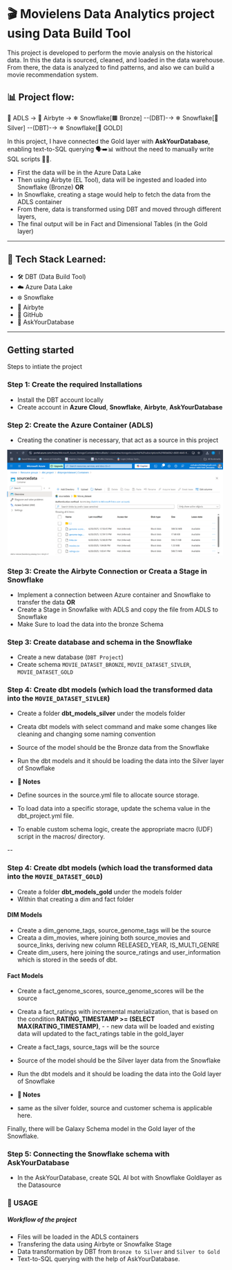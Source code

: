 # 🎬 Movielens Data Analytics project using Data Build Tool
This project is developed to perform the movie analysis on the historical data. In this the data is sourced, cleaned, and loaded in the data warehouse. From there, the data is analyzed to find patterns, and also we can build a movie recommendation system.

## 📊 Project flow:
📁 ADLS → 🚰 Airbyte → ❄ Snowflake[🟫 Bronze] --(DBT)-→ ❄ Snowflake[🥈 Silver] --(DBT)-→  ❄ Snowflake[🥇 GOLD]

In this project, I have connected the Gold layer with **AskYourDatabase**, enabling text-to-SQL querying 🗣️➡️📊 without the need to manually write SQL scripts 📝❌.

- First the data will be in the Azure Data Lake
- Then using Airbyte (EL Tool), data will be ingested and loaded into Snowflake (Bronze) **OR**
- In Snowflake, creating a stage would help to fetch the data from the ADLS container
- From there, data is transformed using DBT and moved through different layers,
- The final output will be in Fact and Dimensional Tables (in the Gold layer)

---

## 🧰 Tech Stack Learned:
- 🛠️ DBT (Data Build Tool)
- ☁️ Azure Data Lake
- ❄️ Snowflake
- 🔄 Airbyte
- 🐙 GitHub
- 🤖 AskYourDatabase

---

## Getting started 

Steps to intiate the project

### Step 1: Create the required Installations
- Install the DBT account locally
- Create account in **Azure Cloud**, **Snowflake**, **Airbyte**, **AskYourDatabase**

### Step 2: Create the Azure Container (ADLS)
- Creating the conatiner is necessary, that act as a source in this project
<img src="ScreenShots/source_container_ss.png" alt="source_container" width="500">

### Step 3: Create the Airbyte Connection or Creata a Stage in Snowflake
- Implement a connection between Azure container and Snowflake to transfer the data **OR**
- Create a Stage in Snowfalke with ADLS and copy the file from ADLS to Snowflake
- Make Sure to load the data into the bronze Schema

### Step 3: Create database and schema in the Snowflake
- Create a new database (`DBT Project`)
- Create schema `MOVIE_DATASET_BRONZE`, `MOVIE_DATASET_SIVLER`, `MOVIE_DATASET_GOLD`
  
### Step 4: Create dbt models (which load the transformed data into the `MOVIE_DATASET_SIVLER`)
- Create a folder **dbt_models_silver** under the models folder
- Creata dbt models with select command and make some changes  like cleaning and changing some naming convention
- Source of the model should be the Bronze data from the Snowflake
- Run the dbt models and it should be loading the data into the Silver layer of Snowflake

- **📌 Notes**
- Define sources in the source.yml file to allocate source storage.
- To load data into a specific storage, update the schema value in the dbt_project.yml file.
- To enable custom schema logic, create the appropriate macro (UDF) script in the macros/ directory.

--

### Step 4: Create dbt models (which load the transformed data into the `MOVIE_DATASET_GOLD`)
- Create a folder **dbt_models_gold** under the models folder
- Within that creating a dim and fact folder

#### DIM Models
- Create a dim_genome_tags, source_genome_tags will be the source
- Creata a dim_movies, where joining both source_movies and source_links, deriving new column RELEASED_YEAR, IS_MULTI_GENRE
- Create dim_users, here joining the source_ratings and user_information which is stored in the seeds of dbt.

#### Fact Models
- Create a fact_genome_scores, source_genome_scores will be the source
- Creata a fact_ratings with incremental materialization, that is based on the condition **RATING_TIMESTAMP >= (SELECT MAX(RATING_TIMESTAMP)**, - - new data will be loaded and existing data will updated to the fact_ratings table in the gold_layer 
- Create a fact_tags, source_tags will be the source
- Source of the model should be the Silver layer data from the Snowflake
- Run the dbt models and it should be loading the data into the Gold layer of Snowflake

- **📌 Notes**
- same as the silver folder, source and customer schema is applicable here.
  
Finally, there will be Galaxy Schema model in the Gold layer of the Snowflake. 

### Step 5: Connecting the Snowflake schema with AskYourDatabase
- In the AskYourDatabase, create SQL AI bot with Snowflake Goldlayer as the Datasource

 ### 🚀 USAGE
 ##### Workflow of the project

 - Files will be loaded in the ADLS containers
 - Transfering the data using Airbyte or Snowfalke Stage
 - Data transformation by DBT from `Bronze to Silver` and `Silver to Gold`
 - Text-to-SQL querying with the help of AskYourDatabase.








  




